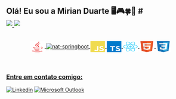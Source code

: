 <h2> Olá! Eu sou a Mirian Duarte 🖥️🎮🍀🦋
#
<div>
<a href="https://github.com/MirianDuarte">
<img height="180em" src="https://github-readme-stats.vercel.app/api?username=MirianDuarte&show_icons=true&theme=dark">
<img height="150em" src="https://github-readme-stats.vercel.app/api/top-langs/?username=MirianDuarte&layout=compact&theme=dark"

#

<div align="center" style="display: inline_block"><br>
 <img align="center" alt="nat-java" height="30" width="40" src="https://raw.githubusercontent.com/devicons/devicon/master/icons/java/java-plain.svg">
 <img align="center" alt="nat-springboot" height="30" width="40"
 src="https://cdn.jsdelivr.net/gh/devicons/devicon/icons/spring/spring-original.svg" />
  <img align="center" alt="nat-js" height="30" width="40" src="https://raw.githubusercontent.com/devicons/devicon/master/icons/javascript/javascript-plain.svg">
  <img align="center" alt="nat-ts" height="30" width="40" src="https://raw.githubusercontent.com/devicons/devicon/master/icons/typescript/typescript-plain.svg">
  <img align="center" alt="nat-react" height="30" width="40" src="https://raw.githubusercontent.com/devicons/devicon/master/icons/react/react-original.svg">
  <img align="center" alt="nat-HTML" height="30" width="40" src="https://raw.githubusercontent.com/devicons/devicon/master/icons/html5/html5-original.svg">
  <img align="center" alt="nat-CSS" height="30" width="40" src="https://raw.githubusercontent.com/devicons/devicon/master/icons/css3/css3-original.svg">
  </div><br>

#

### Entre em contato comigo:

[![Linkedin](https://img.shields.io/badge/LinkedIn-0077B5?style=for-the-badge&logo=linkedin&logoColor=white)](https://linkedin.com/in/mirianduarte/) [![Microsoft Outlook](https://img.shields.io/badge/Microsoft_Outlook-0078D4?style=for-the-badge&logo=microsoft-outlook&logoColor=white)](https://outlook.live.com/mail/0/)
